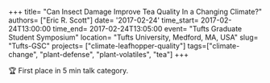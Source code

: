 +++
title= "Can Insect Damage Improve Tea Quality In a Changing Climate?"
authors= ["Eric R. Scott"]
date= '2017-02-24'
time_start= 2017-02-24T13:00:00
time_end= 2017-02-24T13:05:00
event= "Tufts Graduate Student Symposium"
location= "Tufts University, Medford, MA, USA"
slug= "Tufts-GSC"
projects= ["climate-leafhopper-quality"]
tags=["climate-change", "plant-defense", "plant-volatiles", "tea"]
+++

:trophy: First place in 5 min talk category.